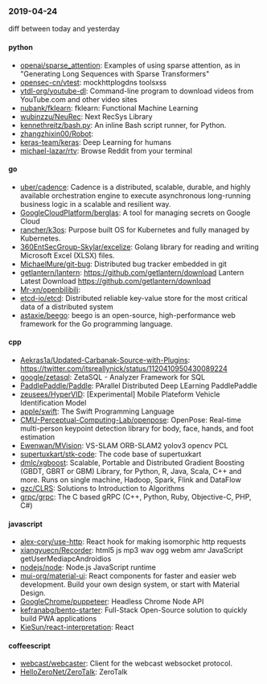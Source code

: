 ### 2019-04-24
diff between today and yesterday

#### python
* [openai/sparse_attention](https://github.com/openai/sparse_attention): Examples of using sparse attention, as in "Generating Long Sequences with Sparse Transformers"
* [opensec-cn/vtest](https://github.com/opensec-cn/vtest): mockhttplogdns toolsxss
* [ytdl-org/youtube-dl](https://github.com/ytdl-org/youtube-dl): Command-line program to download videos from YouTube.com and other video sites
* [nubank/fklearn](https://github.com/nubank/fklearn): fklearn: Functional Machine Learning
* [wubinzzu/NeuRec](https://github.com/wubinzzu/NeuRec): Next RecSys Library
* [kennethreitz/bash.py](https://github.com/kennethreitz/bash.py): An inline Bash script runner, for Python.
* [zhangzhixin00/Robot](https://github.com/zhangzhixin00/Robot): 
* [keras-team/keras](https://github.com/keras-team/keras): Deep Learning for humans
* [michael-lazar/rtv](https://github.com/michael-lazar/rtv):  Browse Reddit from your terminal

#### go
* [uber/cadence](https://github.com/uber/cadence): Cadence is a distributed, scalable, durable, and highly available orchestration engine to execute asynchronous long-running business logic in a scalable and resilient way.
* [GoogleCloudPlatform/berglas](https://github.com/GoogleCloudPlatform/berglas): A tool for managing secrets on Google Cloud
* [rancher/k3os](https://github.com/rancher/k3os): Purpose built OS for Kubernetes and fully managed by Kubernetes.
* [360EntSecGroup-Skylar/excelize](https://github.com/360EntSecGroup-Skylar/excelize): Golang library for reading and writing Microsoft Excel (XLSX) files.
* [MichaelMure/git-bug](https://github.com/MichaelMure/git-bug): Distributed bug tracker embedded in git
* [getlantern/lantern](https://github.com/getlantern/lantern):  https://github.com/getlantern/download  Lantern Latest Download https://github.com/getlantern/download 
* [Mr-xn/openbilibili](https://github.com/Mr-xn/openbilibili): 
* [etcd-io/etcd](https://github.com/etcd-io/etcd): Distributed reliable key-value store for the most critical data of a distributed system
* [astaxie/beego](https://github.com/astaxie/beego): beego is an open-source, high-performance web framework for the Go programming language.

#### cpp
* [Aekras1a/Updated-Carbanak-Source-with-Plugins](https://github.com/Aekras1a/Updated-Carbanak-Source-with-Plugins): https://twitter.com/itsreallynick/status/1120410950430089224
* [google/zetasql](https://github.com/google/zetasql): ZetaSQL - Analyzer Framework for SQL
* [PaddlePaddle/Paddle](https://github.com/PaddlePaddle/Paddle): PArallel Distributed Deep LEarning PaddlePaddle
* [zeusees/HyperVID](https://github.com/zeusees/HyperVID): [Experimental] Mobile Plateform Vehicle Identification Model
* [apple/swift](https://github.com/apple/swift): The Swift Programming Language
* [CMU-Perceptual-Computing-Lab/openpose](https://github.com/CMU-Perceptual-Computing-Lab/openpose): OpenPose: Real-time multi-person keypoint detection library for body, face, hands, and foot estimation
* [Ewenwan/MVision](https://github.com/Ewenwan/MVision):   VS-SLAM ORB-SLAM2  yolov3  opencv PCL  
* [supertuxkart/stk-code](https://github.com/supertuxkart/stk-code): The code base of supertuxkart
* [dmlc/xgboost](https://github.com/dmlc/xgboost): Scalable, Portable and Distributed Gradient Boosting (GBDT, GBRT or GBM) Library, for Python, R, Java, Scala, C++ and more. Runs on single machine, Hadoop, Spark, Flink and DataFlow
* [gzc/CLRS](https://github.com/gzc/CLRS): Solutions to Introduction to Algorithms
* [grpc/grpc](https://github.com/grpc/grpc): The C based gRPC (C++, Python, Ruby, Objective-C, PHP, C#)

#### javascript
* [alex-cory/use-http](https://github.com/alex-cory/use-http):  React hook for making isomorphic http requests
* [xiangyuecn/Recorder](https://github.com/xiangyuecn/Recorder): html5 js  mp3 wav ogg webm amr JavaScript getUserMediapcAndroidios
* [nodejs/node](https://github.com/nodejs/node): Node.js JavaScript runtime 
* [mui-org/material-ui](https://github.com/mui-org/material-ui): React components for faster and easier web development. Build your own design system, or start with Material Design.
* [GoogleChrome/puppeteer](https://github.com/GoogleChrome/puppeteer): Headless Chrome Node API
* [kefranabg/bento-starter](https://github.com/kefranabg/bento-starter):  Full-Stack Open-Source solution to quickly build PWA applications
* [KieSun/react-interpretation](https://github.com/KieSun/react-interpretation): React 

#### coffeescript
* [webcast/webcaster](https://github.com/webcast/webcaster): Client for the webcast websocket protocol.
* [HelloZeroNet/ZeroTalk](https://github.com/HelloZeroNet/ZeroTalk): ZeroTalk
